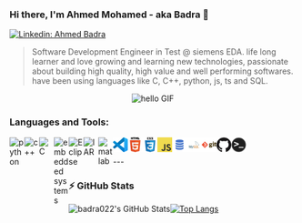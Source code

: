 ### Hi there, I'm Ahmed Mohamed - aka Badra 👋
[![Linkedin: Ahmed Badra](https://img.shields.io/badge/-Ahmed_Badra-blue?style=flat-square&logo=Linkedin&logoColor=white&link=https://www.linkedin.com/in/ahmed-badra-490b7b165/)](https://www.linkedin.com/in/ahmed-badra-490b7b165/)

> Software Development Engineer in Test @ siemens EDA. life long learner and love growing and learning new technologies, passionate about building high quality, high value and well performing softwares. have been using languages like C, C++, python, js, ts and SQL.
<div align="center">
    <img width="500px" alt="hello GIF" src="https://media2.giphy.com/media/3o7qE1YN7aBOFPRw8E/giphy.gif">
</div>

<!-- [<img align="left" alt="codeSTACKr | YouTube" width="22px" src="https://cdn.jsdelivr.net/npm/simple-icons@v3/icons/youtube.svg" />][youtube] -->
<!-- [<img align="left" alt="codeSTACKr | Twitter" width="22px" src="https://cdn.jsdelivr.net/npm/simple-icons@v3/icons/twitter.svg" />][twitter] -->
<!-- [<img align="left" alt="badra069" width="22px" src="https://cdn.jsdelivr.net/npm/simple-icons@v3/icons/linkedin.svg" />](https://www.linkedin.com/in/ahmed-badra-490b7b165/) -->
<!-- [<img align="left" alt="codeSTACKr | Instagram" width="22px" src="https://cdn.jsdelivr.net/npm/simple-icons@v3/icons/instagram.svg" />][instagram] -->

### Languages and Tools:

<img align="left" alt="python" width="26px" src="https://cdn3.iconfinder.com/data/icons/logos-and-brands-adobe/512/267_Python-512.png" />
<img align="left" alt="c++" width="26px" src="https://user-images.githubusercontent.com/42747200/46140125-da084900-c26d-11e8-8ea7-c45ae6306309.png" />
<img align="left" alt="C" width="26px" src="https://cdn.iconscout.com/icon/free/png-512/c-programming-569564.png" />
<img align="left" alt="embedded systems" width="26px" src="https://micro.ros.org/img/logonav.png" />
<img align="left" alt="Eclipse" width="26px" src="https://user-images.githubusercontent.com/11943860/46922529-b28cdc80-cfe0-11e8-9aec-0091161d3599.png" />
<img align="left" alt="IAR" width="26px" src="https://iconape.com/wp-content/png_logo_vector/iar-systems-logo.png" />
<img align="left" alt="matlab" width="26px" src="https://doc.opendtect.org/6.0.0/doc/od_userdoc/content/resources/images/appendix_f/matlab.jpeg" />
<img align="left" alt="Visual Studio Code" width="26px" src="https://raw.githubusercontent.com/github/explore/80688e429a7d4ef2fca1e82350fe8e3517d3494d/topics/visual-studio-code/visual-studio-code.png" />
<img align="left" alt="HTML5" width="26px" src="https://raw.githubusercontent.com/github/explore/80688e429a7d4ef2fca1e82350fe8e3517d3494d/topics/html/html.png" />
<img align="left" alt="CSS3" width="26px" src="https://raw.githubusercontent.com/github/explore/80688e429a7d4ef2fca1e82350fe8e3517d3494d/topics/css/css.png" />
<img align="left" alt="JavaScript" width="26px" src="https://raw.githubusercontent.com/github/explore/80688e429a7d4ef2fca1e82350fe8e3517d3494d/topics/javascript/javascript.png" />
<img align="left" alt="SQL" width="26px" src="https://raw.githubusercontent.com/github/explore/80688e429a7d4ef2fca1e82350fe8e3517d3494d/topics/sql/sql.png" />
<img align="left" alt="MySQL" width="26px" src="https://raw.githubusercontent.com/github/explore/80688e429a7d4ef2fca1e82350fe8e3517d3494d/topics/mysql/mysql.png" />
<img align="left" alt="Git" width="26px" src="https://raw.githubusercontent.com/github/explore/80688e429a7d4ef2fca1e82350fe8e3517d3494d/topics/git/git.png" />
<img align="left" alt="GitHub" width="26px" src="https://raw.githubusercontent.com/github/explore/78df643247d429f6cc873026c0622819ad797942/topics/github/github.png" />
<img align="left" alt="Terminal" width="26px" src="https://raw.githubusercontent.com/github/explore/80688e429a7d4ef2fca1e82350fe8e3517d3494d/topics/terminal/terminal.png" />

<br />
<br />
---

### :zap: GitHub Stats
<img align="left" alt="badra022's GitHub Stats" src="https://github-readme-stats.vercel.app/api?username=badra022&show_icons=true&hide_border=true" />

[![Top Langs](https://github-readme-stats.vercel.app/api/top-langs/?username=RamadanIbrahem98&exclude_repo=statistics-cc-hypothesis-testing,sound-equalizer&hide=html&layout=compact&theme=react&langs_count=10)](https://github.com/anuraghazra/github-readme-stats)


